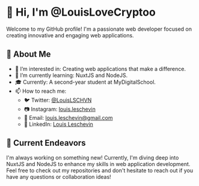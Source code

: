 # 👋 Hi, I'm @LouisLoveCryptoo

Welcome to my GitHub profile! I'm a passionate web developer focused on creating innovative and engaging web applications.

## 🌟 About Me

- 👀 I’m interested in: Creating web applications that make a difference.
- 🌱 I’m currently learning: NuxtJS and NodeJS.
- 🎓 Currently: A second-year student at MyDigitalSchool.
- 📫 How to reach me:
  - 🐦 Twitter: [@LouisLSCHVN](https://twitter.com/LouisLSCHVN)
  - 📷 Instagram: [louis.leschevin](https://www.instagram.com/louis_leschevin/)
  - 📧 Email: [louis.leschevin@gmail.com](mailto:louis.leschevin@gmail.com)
  - 🔗 LinkedIn: [Louis Leschevin](https://www.linkedin.com/in/louis-leschevin/)

## 🚧 Current Endeavors

I'm always working on something new! Currently, I'm diving deep into NuxtJS and NodeJS to enhance my skills in web application development.
Feel free to check out my repositories and don't hesitate to reach out if you have any questions or collaboration ideas!
